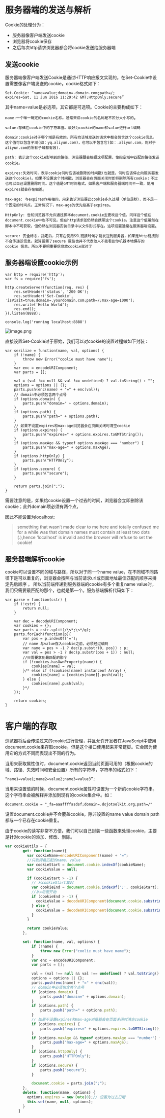 # 服务器端的发送与解析
Cookie的处理分为：
- 服务器像客户端发送cookie
- 浏览器将cookie保存
- 之后每次http请求浏览器都会将cookie发送给服务器端

## 发送cookie

服务器端像客户端发送Cookie是通过HTTP响应报文实现的，在Set-Cookie中设置需要像客户端发送的cookie，cookie格式如下：

```
Set-Cookie: “name=value;domain=.domain.com;path=/;
expires=Sat, 11 Jun 2016 11:29:42 GMT;HttpOnly;secure”
```

其中name=value是必选项，其它都是可选项。Cookie的主要构成如下：

`name:一个唯一确定的cookie名称。通常来讲cookie的名称是不区分大小写的`。

`value:存储在cookie中的字符串值。最好为cookie的name和value进行url编码`

`domain:cookie对于哪个域是有效的。所有向该域发送的请求中都会包含这个cookie信息。这个值可以包含子域(如：yq.aliyun.com)，也可以不包含它(如：.aliyun.com，则对于aliyun.com的所有子域都有效).`

`path: 表示这个cookie影响到的路径，浏览器跟会根据这项配置，像指定域中匹配的路径发送cookie`。

`expires:失效时间，表示cookie何时应该被删除的时间戳(也就是，何时应该停止向服务器发送这个cookie)。如果不设置这个时间戳，浏览器会在页面关闭时即将删除所有cookie；不过也可以自己设置删除时间。这个值是GMT时间格式，如果客户端和服务器端时间不一致，使用expires就会存在偏差`。

`max-age: 与expires作用相同，用来告诉浏览器此cookie多久过期（单位是秒），而不是一个固定的时间点。正常情况下，max-age的优先级高于expires`。

`HttpOnly: 告知浏览器不允许通过脚本document.cookie去更改这个值，同样这个值在document.cookie中也不可见。但在http请求张仍然会携带这个cookie。注意这个值虽然在脚本中不可获取，但仍然在浏览器安装目录中以文件形式存在。这项设置通常在服务器端设置`。

`secure: 安全标志，指定后，只有在使用SSL链接时候才能发送到服务器，如果是http链接则不会传递该信息。就算设置了secure 属性也并不代表他人不能看到你机器本地保存的 cookie 信息，所以不要把重要信息放cookie就对了`

## 服务器端设置cookie示例

```
var http = require('http');
var fs = require('fs');

http.createServer(function(req, res) {
    res.setHeader('status', '200 OK');
    res.setHeader('Set-Cookie', 'isVisit=true;domain=.yourdomain.com;path=/;max-age=1000');
    res.write('Hello World');
    res.end();
}).listen(8888);

console.log('running localhost:8888')
```
![image.png](https://upload-images.jianshu.io/upload_images/6943526-59a6fab3da75b97d.png?imageMogr2/auto-orient/strip%7CimageView2/2/w/1240)


直接设置Set-Cookie过于原始，我们可以对cookie的设置过程做如下封装：

```
var serilize = function(name, val, options) {
    if (!name) {
        throw new Error("coolie must have name");
    }
    var enc = encodeURIComponent;
    var parts = [];

    val = (val !== null && val !== undefined) ? val.toString() : "";
    options = options || {};
    parts.push(enc(name) + "=" + enc(val));
    // domain中必须包含两个点号
    if (options.domain) {
        parts.push("domain=" + options.domain);
    }
    if (options.path) {
        parts.push("path=" + options.path);
    }
    // 如果不设置expires和max-age浏览器会在页面关闭时清空cookie
    if (options.expires) {
        parts.push("expires=" + options.expires.toGMTString());
    }
    if (options.maxAge && typeof options.maxAge === "number") {
        parts.push("max-age=" + options.maxAge);
    }
    if (options.httpOnly) {
        parts.push("HTTPOnly");
    }
    if (options.secure) {
        parts.push("secure");
    }

    return parts.join(";");
}
```

需要注意的是，如果给cookie设置一个过去的时间，浏览器会立即删除该cookie；此外domain项必须有两个点，

因此不能设置为localhost:

> something that wasn’t made clear to me here and totally confused me for a while was that domain names must contain at least two dots (.),hence ‘localhost’ is invalid and the browser will refuse to set the cookie!

## 服务器端解析cookie

cookie可以设置不同的域与路径，所以对于同一个name value，在不同域不同路径下是可以重复的，浏览器会按照与当前请求url或页面地址最佳匹配的顺序来排定先后顺序 。
所以当前端传递到服务器端的cookie有多个重复name value时，我们只需要最匹配的那个，也就是第一个。服务器端解析代码如下：

```
var parse = function(cstr) {
    if (!cstr) {
        return null;
    }

    var dec = decodeURIComponent;
    var cookies = {};
    var parts = cstr.split(/\s*;\s*/g);
    parts.forEach(function(p){
        var pos = p.indexOf('=');
        // name 与value存入cookie之前，必须经过编码
        var name = pos > -1 ? dec(p.substr(0, pos)) : p;
        var val = pos > -1 ? dec(p.substr(pos + 1)) : null;
        //只需要拿到最匹配的那个
        if (!cookies.hasOwnProperty(name)) {
            cookies[name] = val;
        }/* else if (!cookies[name] instanceof Array) {
            cookies[name] = [cookies[name]].push(val);
        } else {
            cookies[name].push(val);
        }*/
    });

    return cookies;
}
```

# 客户端的存取

浏览器将后台传递过来的cookie进行管理，并且允许开发者在JavaScript中使用document.cookie来存取cookie。但是这个接口使用起来非常蹩脚。它会因为使用它的方式不同而表现出不同的行为。

当用来获取属性值时，document.cookie返回当前页面可用的（根据cookie的域、路径、失效时间和安全设置）所有的字符串，字符串的格式如下：

`“name1=value1;name2=value2;name3=value3”;`

当用来设置值的时候，document.cookie属性可设置为一个新的cookie字符串。这个字符串会被解释并添加到现有的cookie集合中。如：

```
document.cookie = "_fa=aaaffffasdsf;domain=.dojotoolkit.org;path=/"
```

设置document.cookie并不会覆盖cookie，除非设置的name value domain path都与一个已存在cookie重复。

由于cookie的读写非常不方便，我们可以自己封装一些函数来处理cookie，主要是针对cookie的添加、修改、删除。

```js
var cookieUtils = {
        get: function(name){
          var cookieName=encodeURIComponent(name) + "=";
          //只取得最匹配的name，value
          var cookieStart = document.cookie.indexOf(cookieName);
          var cookieValue = null;

          if (cookieStart > -1) {
            // 从cookieStart算起
            var cookieEnd = document.cookie.indexOf(';', cookieStart);
            //从=后面开始
            if (cookieEnd > -1) {
              cookieValue = decodeURIComponent(document.cookie.substring(cookieStart + cookieName.length, cookieEnd));
            } else {
              cookieValue = decodeURIComponent(document.cookie.substring(cookieStart + cookieName.length, document.cookie.length));
            }
          }

          return cookieValue;
        },

        set: function(name, val, options) {
            if (!name) {
                throw new Error("coolie must have name");
            }
            var enc = encodeURIComponent;
            var parts = [];

            val = (val !== null && val !== undefined) ? val.toString() : "";
            options = options || {};
            parts.push(enc(name) + "=" + enc(val));
            // domain中必须包含两个点号
            if (options.domain) {
                parts.push("domain=" + options.domain);
            }
            if (options.path) {
                parts.push("path=" + options.path);
            }
            // 如果不设置expires和max-age浏览器会在页面关闭时清空cookie
            if (options.expires) {
                parts.push("expires=" + options.expires.toGMTString());
            }
            if (options.maxAge && typeof options.maxAge === "number") {
                parts.push("max-age=" + options.maxAge);
            }
            if (options.httpOnly) {
                parts.push("HTTPOnly");
            }
            if (options.secure) {
                parts.push("secure");
            }

            document.cookie = parts.join(";");
        },
        delete: function(name, options) {
          options.expires = new Date(0);// 设置为过去日期
          this.set(name, null, options);
        }
      }
```
